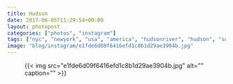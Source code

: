 ```yaml
---
title: Hudson
date: 2017-06-05T11:29:54+00:00
layout: photopost
categories: ["photos", "instagram"]
tags: ["nyc", "newyork", "usa", "america", "hudsonriver", "hudson", "sunset", "oneworldobservatory", "cityscape", "skyline"]
image: "blog/instagram/e1fde6d09f6416efd1c8b1d29ae3904b.jpg"
---
```


<figure class="photo photo--square">
  {{< img src="e1fde6d09f6416efd1c8b1d29ae3904b.jpg" alt="" caption="" >}}

</figure>


